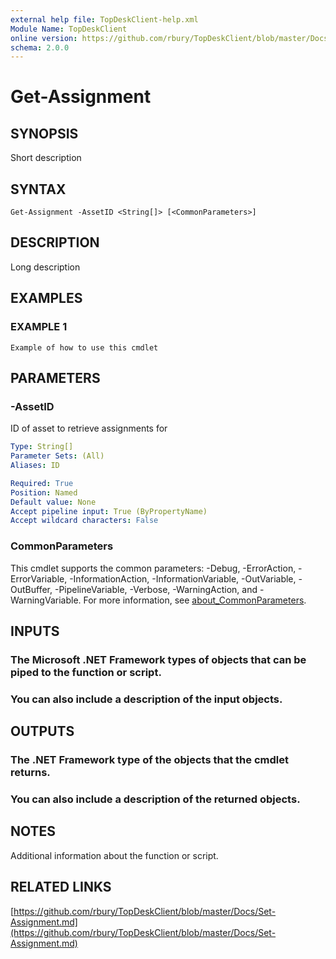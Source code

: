 ```yaml
---
external help file: TopDeskClient-help.xml
Module Name: TopDeskClient
online version: https://github.com/rbury/TopDeskClient/blob/master/Docs/Set-Assignment.md
schema: 2.0.0
---
```


# Get-Assignment

## SYNOPSIS
Short description

## SYNTAX

```
Get-Assignment -AssetID <String[]> [<CommonParameters>]
```

## DESCRIPTION
Long description

## EXAMPLES

### EXAMPLE 1
```
Example of how to use this cmdlet
```

## PARAMETERS

### -AssetID
ID of asset to retrieve assignments for

```yaml
Type: String[]
Parameter Sets: (All)
Aliases: ID

Required: True
Position: Named
Default value: None
Accept pipeline input: True (ByPropertyName)
Accept wildcard characters: False
```

### CommonParameters
This cmdlet supports the common parameters: -Debug, -ErrorAction, -ErrorVariable, -InformationAction, -InformationVariable, -OutVariable, -OutBuffer, -PipelineVariable, -Verbose, -WarningAction, and -WarningVariable. For more information, see [about_CommonParameters](http://go.microsoft.com/fwlink/?LinkID=113216).

## INPUTS

### The Microsoft .NET Framework types of objects that can be piped to the function or script.
### You can also include a description of the input objects.
## OUTPUTS

### The .NET Framework type of the objects that the cmdlet returns.
### You can also include a description of the returned objects.
## NOTES
Additional information about the function or script.

## RELATED LINKS

[https://github.com/rbury/TopDeskClient/blob/master/Docs/Set-Assignment.md](https://github.com/rbury/TopDeskClient/blob/master/Docs/Set-Assignment.md)

